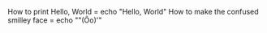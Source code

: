 How to print Hello, World = echo "Hello, World"
How to make the confused smilley face = echo ""(Ôo)'"
